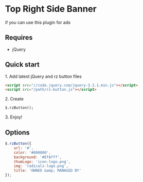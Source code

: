 # Top Right Side Banner
if you can use this plugin for ads


## Requires

* jQuery

## Quick start

1\.  Add latest jQuery and rz button files

```html
<script src="//code.jquery.com/jquery-3.2.1.min.js"></script>
<script src="/path/rz-button.js"></script>
```


2\.  Create 

```html
$.rzButton();
```


3\. Enjoy!

## Options

```js
$.rzButton({
  	url: '#',
	color: '#000000',
	background: '#EfAfff',
	thumLogo: 'icon-logo.png',
	img: 'radicalz-logo.png',
	title: 'OWNED &amp; MANAGED BY'
});
```

